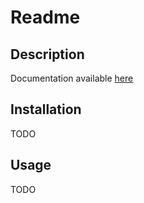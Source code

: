 # Readme
## Description
Documentation available [here](https://40thoughts.github.io/node-wordgenie/module-generator-Generator.html)

## Installation
TODO

## Usage
TODO
